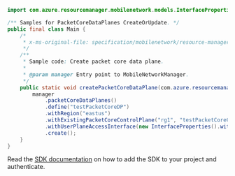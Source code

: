 ```java
import com.azure.resourcemanager.mobilenetwork.models.InterfaceProperties;

/** Samples for PacketCoreDataPlanes CreateOrUpdate. */
public final class Main {
    /*
     * x-ms-original-file: specification/mobilenetwork/resource-manager/Microsoft.MobileNetwork/preview/2022-01-01-preview/examples/PacketCoreDataPlaneCreate.json
     */
    /**
     * Sample code: Create packet core data plane.
     *
     * @param manager Entry point to MobileNetworkManager.
     */
    public static void createPacketCoreDataPlane(com.azure.resourcemanager.mobilenetwork.MobileNetworkManager manager) {
        manager
            .packetCoreDataPlanes()
            .define("testPacketCoreDP")
            .withRegion("eastus")
            .withExistingPacketCoreControlPlane("rg1", "testPacketCoreCP")
            .withUserPlaneAccessInterface(new InterfaceProperties().withName("N3"))
            .create();
    }
}
```

Read the [SDK documentation](https://github.com/Azure/azure-sdk-for-java/blob/azure-resourcemanager-mobilenetwork_1.0.0-beta.1/sdk/mobilenetwork/azure-resourcemanager-mobilenetwork/README.md) on how to add the SDK to your project and authenticate.
